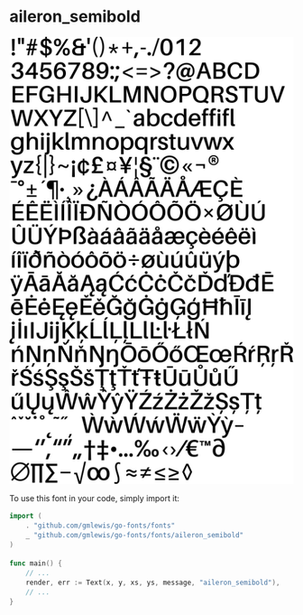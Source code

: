 # aileron_semibold

![aileron_semibold](aileron_semibold.png)

To use this font in your code, simply import it:

```go
import (
	. "github.com/gmlewis/go-fonts/fonts"
	_ "github.com/gmlewis/go-fonts/fonts/aileron_semibold"
)

func main() {
	// ...
	render, err := Text(x, y, xs, ys, message, "aileron_semibold"),
	// ...
}
```
